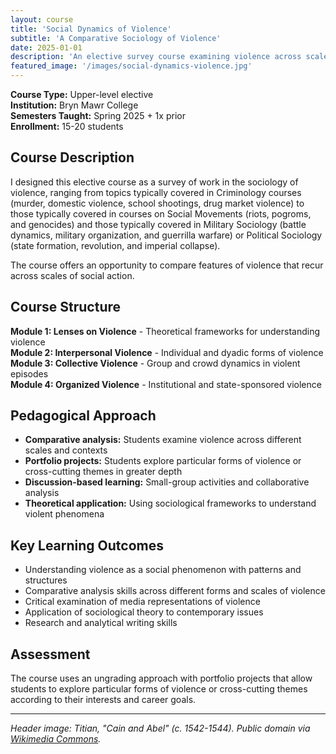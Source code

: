 ```yaml
---
layout: course
title: 'Social Dynamics of Violence'
subtitle: 'A Comparative Sociology of Violence'
date: 2025-01-01
description: 'An elective survey course examining violence across scales of social action, from interpersonal to collective and organized violence.'
featured_image: '/images/social-dynamics-violence.jpg'
---
```


**Course Type:** Upper-level elective  
**Institution:** Bryn Mawr College  
**Semesters Taught:** Spring 2025 + 1x prior  
**Enrollment:** 15-20 students

## Course Description

I designed this elective course as a survey of work in the sociology of violence, ranging from topics typically covered in Criminology courses (murder, domestic violence, school shootings, drug market violence) to those typically covered in courses on Social Movements (riots, pogroms, and genocides) and those typically covered in Military Sociology (battle dynamics, military organization, and guerrilla warfare) or Political Sociology (state formation, revolution, and imperial collapse). 

The course offers an opportunity to compare features of violence that recur across scales of social action.

## Course Structure

**Module 1: Lenses on Violence** - Theoretical frameworks for understanding violence  
**Module 2: Interpersonal Violence** - Individual and dyadic forms of violence  
**Module 3: Collective Violence** - Group and crowd dynamics in violent episodes  
**Module 4: Organized Violence** - Institutional and state-sponsored violence  

## Pedagogical Approach

- **Comparative analysis:** Students examine violence across different scales and contexts
- **Portfolio projects:** Students explore particular forms of violence or cross-cutting themes in greater depth
- **Discussion-based learning:** Small-group activities and collaborative analysis
- **Theoretical application:** Using sociological frameworks to understand violent phenomena

## Key Learning Outcomes

- Understanding violence as a social phenomenon with patterns and structures
- Comparative analysis skills across different forms and scales of violence
- Critical examination of media representations of violence
- Application of sociological theory to contemporary issues
- Research and analytical writing skills

## Assessment

The course uses an ungrading approach with portfolio projects that allow students to explore particular forms of violence or cross-cutting themes according to their interests and career goals.

---

*Header image: Titian, "Cain and Abel" (c. 1542-1544). Public domain via [Wikimedia Commons](https://commons.wikimedia.org/wiki/File:Titian_-_Cain_and_Abel_-_WGA22778.jpg).*